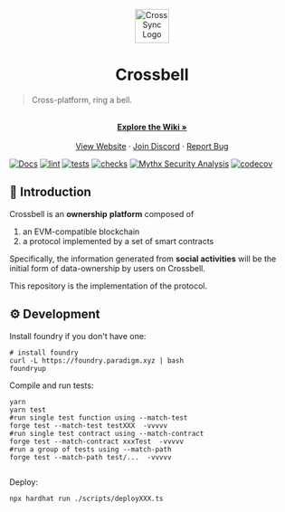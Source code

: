 <p align='center'>
<img src="https://avatars.githubusercontent.com/u/103565959" alt="CrossSync Logo" width="60" height="60" />
</p>

<h1  align='center'>Crossbell</h1>

> Cross-platform, ring a bell.

<p align="center">
    <br />
    <a href="https://github.com/Crossbell-Box/Crossbell-Contracts/wiki"><strong>Explore the Wiki »</strong></a>
    <br />
    <br />
    <a href="https://crossbell.io">View Website</a>
    ·
    <a href="https://discord.gg/ecpfdHHw">Join Discord</a>
    ·
    <a href="https://github.com/Crossbell-Box/Crossbell-Contracts/issues">Report Bug</a>
  </p>


[![Docs](https://github.com/Crossbell-Box/Crossbell-Contracts/actions/workflows/docs.yml/badge.svg)](https://github.com/Crossbell-Box/Crossbell-Contracts/actions/workflows/docs.yml)
[![lint](https://github.com/Crossbell-Box/Crossbell-Contracts/actions/workflows/lint.yml/badge.svg)](https://github.com/Crossbell-Box/Crossbell-Contracts/actions/workflows/lint.yml)
[![tests](https://github.com/Crossbell-Box/Crossbell-Contracts/actions/workflows/tests.yml/badge.svg)](https://github.com/Crossbell-Box/Crossbell-Contracts/actions/workflows/tests.yml)
[![checks](https://github.com/Crossbell-Box/Crossbell-Contracts/actions/workflows/checks.yml/badge.svg)](https://github.com/Crossbell-Box/Crossbell-Contracts/actions/workflows/checks.yml)
[![Mythx Security Analysis](https://github.com/Crossbell-Box/Crossbell-Contracts/actions/workflows/mythx.yml/badge.svg)](https://github.com/Crossbell-Box/Crossbell-Contracts/actions/workflows/mythx.yml)
[![codecov](https://img.shields.io/codecov/c/github/Crossbell-Box/Crossbell-Contracts.svg?style=flat-square&logo=codecov)](https://codecov.io/gh/Crossbell-Box/Crossbell-Contracts)

## 🐳 Introduction

Crossbell is an **ownership** **platform** composed of

1. an EVM-compatible blockchain
2. a protocol implemented by a set of smart contracts

Specifically, the information generated from **social activities** will be the initial form of data-ownership by users on Crossbell.

This repository is the implementation of the protocol.

## ⚙ Development

Install foundry if you don't have one:
```shell
# install foundry
curl -L https://foundry.paradigm.xyz | bash
foundryup
```

Compile and run tests:
```shell
yarn
yarn test
#run single test function using --match-test
forge test --match-test testXXX  -vvvvv
#run single test contract using --match-contract
forge test --match-contract xxxTest  -vvvvv
#run a group of tests using --match-path
forge test --match-path test/...  -vvvvv


```

Deploy:
```shell
npx hardhat run ./scripts/deployXXX.ts
```

